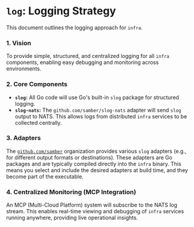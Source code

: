 # `log`: Logging Strategy

This document outlines the logging approach for `infra`.

### 1. Vision

To provide simple, structured, and centralized logging for all `infra` components, enabling easy debugging and monitoring across environments.

### 2. Core Components

*   **`slog`:** All Go code will use Go's built-in `slog` package for structured logging.
*   **`slog-nats`:** The `github.com/samber/slog-nats` adapter will send `slog` output to NATS. This allows logs from distributed `infra` services to be collected centrally.

### 3. Adapters

The [`github.com/samber`](https://github.com/samber) organization provides various `slog` adapters (e.g., for different output formats or destinations). These adapters are Go packages and are typically compiled directly into the `infra` binary. This means you select and include the desired adapters at build time, and they become part of the executable.

### 4. Centralized Monitoring (MCP Integration)

An MCP (Multi-Cloud Platform) system will subscribe to the NATS log stream. This enables real-time viewing and debugging of `infra` services running anywhere, providing live operational insights.